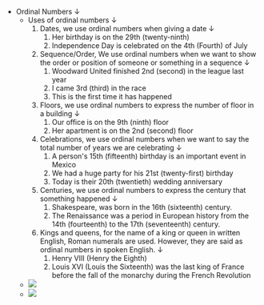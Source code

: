 - Ordinal Numbers ↓ 
    - Uses of ordinal numbers ↓ 
        1. Dates, we use ordinal numbers when giving a date ↓ 
            1. Her birthday is on the 29th (twenty-ninth)
            2. Independence Day is celebrated on the 4th (Fourth) of July
        2. Sequence/Order, We use ordinal numbers when we want to show the order or position of someone or something in a sequence ↓ 
            1. Woodward United finished 2nd (second) in the league last year
            2. I came 3rd (third) in the race
            3. This is the first time it has happened
        3. Floors, we use ordinal numbers to express the number of floor in a building ↓ 
            1. Our office is on the 9th (ninth) floor
            2. Her apartment is on the 2nd (second) floor
        4. Celebrations, we use ordinal numbers when  we want to say the total number of years we are celebrating ↓ 
            1. A person's 15th (fifteenth) birthday is an important event in Mexico
            2. We had a huge party for his 21st (twenty-first) birthday
            3. Today is their 20th (twentieth) wedding anniversary
        5. Centuries, we use ordinal numbers to express the century that something happened ↓ 
            1. Shakespeare, was born in the 16th (sixteenth) century.
            2. The Renaissance was a period in European history from the 14th (fourteenth) to the 17th (seventeenth) century.
        6. Kings and queens, for the name of a king or queen in written English, Roman numerals are used. However, they are said as ordinal numbers in spoken English. ↓ 
            1. Henry VIII (Henry the Eighth)
            2. Louis XVI (Louis the Sixteenth) was the last king of France before the fall of the monarchy during the French Revolution
    - ![](https://remnote-user-data.s3.amazonaws.com/-ap0P9I8rBqob_lOpkgxafPLXNsOMdU-jBq5Wmk_V71DWaQt_G-2UePkZSx6Hn4lMEqCTB5WLWWvkrXM9BHZv8q4BuVuZA1mJ2G_Z93Qt4SJqZVfgvgFI2SM8BxqlxNW.png) 
    - ![](https://remnote-user-data.s3.amazonaws.com/YHEg1_0zfVcFWM3pjmvs7c2xNVYFSthwiLbfD8abiNLbJxNYi6tmSOk4sNZ0nPzEA0KoFoUmEqRiPAqXlOx_9fYAT_4zux7hU5lwZ_-iTjRxCLpAAz_QKymrC-zGD0BK.png) 
